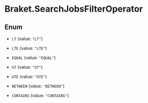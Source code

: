 # Braket.SearchJobsFilterOperator

## Enum


* `LT` (value: `"LT"`)

* `LTE` (value: `"LTE"`)

* `EQUAL` (value: `"EQUAL"`)

* `GT` (value: `"GT"`)

* `GTE` (value: `"GTE"`)

* `BETWEEN` (value: `"BETWEEN"`)

* `CONTAINS` (value: `"CONTAINS"`)


